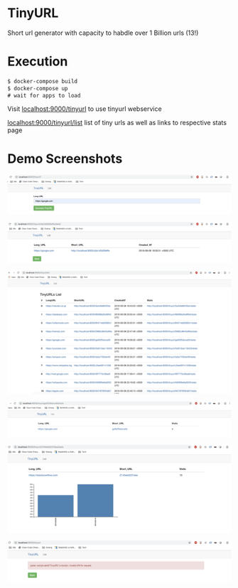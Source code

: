 # TinyURL

Short url generator with capacity to habdle over 1 Billion urls (13!)


# Execution

```
$ docker-compose build 
$ docker-compose up
# wait for apps to load
```

Visit [localhost:9000/tinyurl](http://localhost:9000/tinyurl) to use tinyurl webservice

[localhost:9000/tinyurl/list](http://localhost:9000/tinyurl/list) list of tiny urls as well as links to respective stats page


# Demo Screenshots

<kbd>![demo1](https://github.com/nitinpatil1992/tinyurl/blob/master/images/demo1.png)</kbd>

<kbd>![demo2](https://github.com/nitinpatil1992/tinyurl/blob/master/images/demo2.png)</kbd>

<kbd>![demo3](https://github.com/nitinpatil1992/tinyurl/blob/master/images/demo3.png)</kbd>

<kbd>![demo4](https://github.com/nitinpatil1992/tinyurl/blob/master/images/demo4.png)</kbd>

<kbd>![demo5](https://github.com/nitinpatil1992/tinyurl/blob/master/images/demo5.png)</kbd>

<kbd>![demo6](https://github.com/nitinpatil1992/tinyurl/blob/master/images/demo6.png)</kbd>
